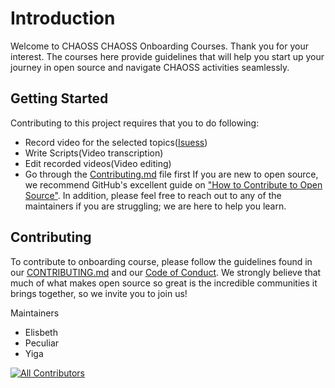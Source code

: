 # Introduction

Welcome to CHAOSS CHAOSS Onboarding Courses. Thank you for your interest.
The courses here provide guidelines that will help you start up your journey in open source and navigate CHAOSS activities seamlessly.

## Getting Started

Contributing to this project requires that you to do following:

*   Record video for the selected topics([Isuess](https://github.com/chaoss/education/issues))
*   Write Scripts(Video transcription)
*   Edit recorded videos(Video editing)
*   Go through the [Contributing.md](https://github.com/chaoss/education#contributing) file first
    If you are new to open source, we recommend GitHub's excellent guide on ["How to Contribute to Open Source"](https://kcd.im/pull-request). In addition, please feel free to reach out to any of the maintainers if you are struggling; we are here to help you learn.

## Contributing

To contribute to onboarding course, please follow the guidelines found in our [CONTRIBUTING.md](https://github.com/chaoss/education/blob/main/Contributing.md) and our [Code of Conduct](https://github.com/chaoss/.github/blob/main/CODE_OF_CONDUCT.md).   We strongly believe that much of what makes open source so great is the incredible communities it brings together, so we invite you to join us!

Maintainers

*   Elisbeth
*   Peculiar
*   Yiga

[![All Contributors](https://img.shields.io/badge/all_contributors-3-orange.svg?style=flat-square)](#contributors-)

<!-- ALL-CONTRIBUTORS-BADGE:END -->
